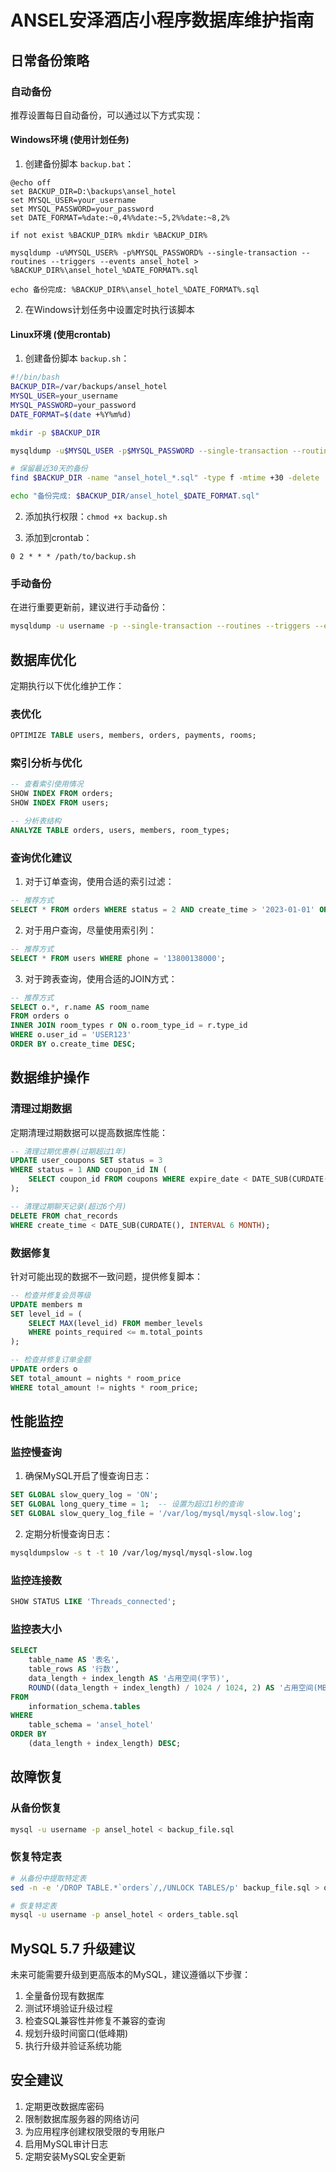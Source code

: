 # ANSEL安泽酒店小程序数据库维护指南

## 日常备份策略

### 自动备份

推荐设置每日自动备份，可以通过以下方式实现：

#### Windows环境 (使用计划任务)

1. 创建备份脚本 `backup.bat`：

```batch
@echo off
set BACKUP_DIR=D:\backups\ansel_hotel
set MYSQL_USER=your_username
set MYSQL_PASSWORD=your_password
set DATE_FORMAT=%date:~0,4%%date:~5,2%%date:~8,2%

if not exist %BACKUP_DIR% mkdir %BACKUP_DIR%

mysqldump -u%MYSQL_USER% -p%MYSQL_PASSWORD% --single-transaction --routines --triggers --events ansel_hotel > %BACKUP_DIR%\ansel_hotel_%DATE_FORMAT%.sql

echo 备份完成: %BACKUP_DIR%\ansel_hotel_%DATE_FORMAT%.sql
```

2. 在Windows计划任务中设置定时执行该脚本

#### Linux环境 (使用crontab)

1. 创建备份脚本 `backup.sh`：

```bash
#!/bin/bash
BACKUP_DIR=/var/backups/ansel_hotel
MYSQL_USER=your_username
MYSQL_PASSWORD=your_password
DATE_FORMAT=$(date +%Y%m%d)

mkdir -p $BACKUP_DIR

mysqldump -u$MYSQL_USER -p$MYSQL_PASSWORD --single-transaction --routines --triggers --events ansel_hotel > $BACKUP_DIR/ansel_hotel_$DATE_FORMAT.sql

# 保留最近30天的备份
find $BACKUP_DIR -name "ansel_hotel_*.sql" -type f -mtime +30 -delete

echo "备份完成: $BACKUP_DIR/ansel_hotel_$DATE_FORMAT.sql"
```

2. 添加执行权限：`chmod +x backup.sh`

3. 添加到crontab：
```
0 2 * * * /path/to/backup.sh
```

### 手动备份

在进行重要更新前，建议进行手动备份：

```bash
mysqldump -u username -p --single-transaction --routines --triggers --events ansel_hotel > ansel_hotel_manual_backup.sql
```

## 数据库优化

定期执行以下优化维护工作：

### 表优化

```sql
OPTIMIZE TABLE users, members, orders, payments, rooms;
```

### 索引分析与优化

```sql
-- 查看索引使用情况
SHOW INDEX FROM orders;
SHOW INDEX FROM users;

-- 分析表结构
ANALYZE TABLE orders, users, members, room_types;
```

### 查询优化建议

1. 对于订单查询，使用合适的索引过滤：
```sql
-- 推荐方式
SELECT * FROM orders WHERE status = 2 AND create_time > '2023-01-01' ORDER BY create_time DESC LIMIT 20;
```

2. 对于用户查询，尽量使用索引列：
```sql
-- 推荐方式
SELECT * FROM users WHERE phone = '13800138000';
```

3. 对于跨表查询，使用合适的JOIN方式：
```sql
-- 推荐方式
SELECT o.*, r.name AS room_name 
FROM orders o 
INNER JOIN room_types r ON o.room_type_id = r.type_id 
WHERE o.user_id = 'USER123' 
ORDER BY o.create_time DESC;
```

## 数据维护操作

### 清理过期数据

定期清理过期数据可以提高数据库性能：

```sql
-- 清理过期优惠券(过期超过1年)
UPDATE user_coupons SET status = 3 
WHERE status = 1 AND coupon_id IN (
    SELECT coupon_id FROM coupons WHERE expire_date < DATE_SUB(CURDATE(), INTERVAL 1 YEAR)
);

-- 清理过期聊天记录(超过6个月)
DELETE FROM chat_records 
WHERE create_time < DATE_SUB(CURDATE(), INTERVAL 6 MONTH);
```

### 数据修复

针对可能出现的数据不一致问题，提供修复脚本：

```sql
-- 检查并修复会员等级
UPDATE members m 
SET level_id = (
    SELECT MAX(level_id) FROM member_levels 
    WHERE points_required <= m.total_points
);

-- 检查并修复订单金额
UPDATE orders o 
SET total_amount = nights * room_price
WHERE total_amount != nights * room_price;
```

## 性能监控

### 监控慢查询

1. 确保MySQL开启了慢查询日志：

```sql
SET GLOBAL slow_query_log = 'ON';
SET GLOBAL long_query_time = 1;  -- 设置为超过1秒的查询
SET GLOBAL slow_query_log_file = '/var/log/mysql/mysql-slow.log';
```

2. 定期分析慢查询日志：

```bash
mysqldumpslow -s t -t 10 /var/log/mysql/mysql-slow.log
```

### 监控连接数

```sql
SHOW STATUS LIKE 'Threads_connected';
```

### 监控表大小

```sql
SELECT 
    table_name AS '表名', 
    table_rows AS '行数', 
    data_length + index_length AS '占用空间(字节)',
    ROUND((data_length + index_length) / 1024 / 1024, 2) AS '占用空间(MB)'
FROM 
    information_schema.tables 
WHERE 
    table_schema = 'ansel_hotel' 
ORDER BY 
    (data_length + index_length) DESC;
```

## 故障恢复

### 从备份恢复

```bash
mysql -u username -p ansel_hotel < backup_file.sql
```

### 恢复特定表

```bash
# 从备份中提取特定表
sed -n -e '/DROP TABLE.*`orders`/,/UNLOCK TABLES/p' backup_file.sql > orders_table.sql

# 恢复特定表
mysql -u username -p ansel_hotel < orders_table.sql
```

## MySQL 5.7 升级建议

未来可能需要升级到更高版本的MySQL，建议遵循以下步骤：

1. 全量备份现有数据库
2. 测试环境验证升级过程
3. 检查SQL兼容性并修复不兼容的查询
4. 规划升级时间窗口(低峰期)
5. 执行升级并验证系统功能

## 安全建议

1. 定期更改数据库密码
2. 限制数据库服务器的网络访问
3. 为应用程序创建权限受限的专用账户
4. 启用MySQL审计日志
5. 定期安装MySQL安全更新 